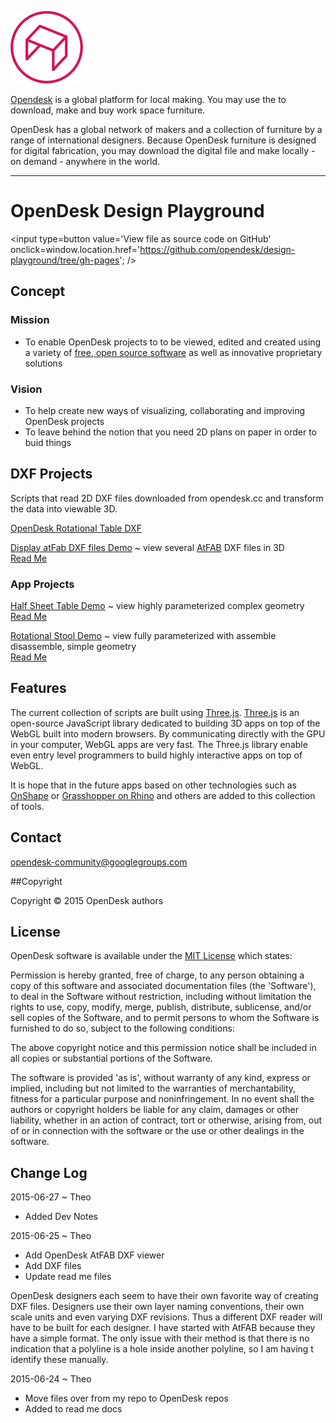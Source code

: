 ![]( ./images/opendesk-logo.png )

[Opendesk]( https://www.opendesk.cc/ ) is a global platform for local making. You may use the to download, make and buy work space furniture.

OpenDesk has a global network of makers and a collection of furniture by a range of international designers. 
Because OpenDesk furniture is designed for digital fabrication, you may download the digital file and make locally - on demand - anywhere in the world.
***

OpenDesk Design Playground
===
<span style=display:none; >[View as web page]( http://opendesk.github.io/design-playground "View file as a web page." ) </span>
<input type=button value='View file as source code on GitHub' onclick=window.location.href='https://github.com/opendesk/design-playground/tree/gh-pages'; />
## Concept

### Mission  
<!-- a statement of a rationale, applicable now as well as in the future -->

* To enable OpenDesk projects to to be viewed, edited and created using a variety of [free, open source software]( https://en.wikipedia.org/wiki/Free_and_open-source_software ) as well as innovative proprietary solutions

### Vision  
<!--  a descriptive picture of a desired future state -->

* To help create new ways of visualizing, collaborating and improving OpenDesk projects 
* To leave behind the notion that you need 2D plans on paper in order to buid things

## DXF Projects
Scripts that read 2D DXF files downloaded from opendesk.cc and transform the data into viewable 3D.

[OpenDesk Rotational Table DXF]( http://opendesk.github.io/design-playground/opendesk-rotational-table/opendesk-rotational-table-dxf-r1.html )


[Display atFab DXF files Demo]( http://opendesk.github.io/design-playground/display-atfab-dxf/latest/ ) ~ view several [AtFAB]( https://www.opendesk.cc/atfab ) DXF files in 3D  
[Read Me]( http://opendesk.github.io/design-playground/display-atfab-dxf/ )

### App Projects
[Half Sheet Table Demo]( http://opendesk.github.io/design-playground/opendesk-half-sheet-table/latest/ ) ~ view highly parameterized complex geometry  
[Read Me]( http://opendesk.github.io/design-playground/opendesk-half-sheet-table/ )

[Rotational Stool Demo]( http://opendesk.github.io/design-playground/opendesk-rotational-stool/latest/ ) ~ view fully parameterized with assemble disassemble, simple geometry  
[Read Me]( http://opendesk.github.io/design-playground/opendesk-rotational-stool/ )

## Features

The current collection of scripts are built using [Three.js]( http://threejs.org/ ). [Three.js]( https://en.wikipedia.org/wiki/Three.js ) is an open-source JavaScript library dedicated to building 3D apps on top of the WebGL built into modern browsers.
By communicating directly with the GPU in your computer, WebGL apps are very fast. The Three.js library enable even entry level programmers to build highly interactive apps on top of WebGL.

It is hope that in the future apps based on other technologies such as [OnShape]( https://www.onshape.com/ ) or [Grasshopper on Rhino]( http://www.grasshopper3d.com/ ) and others are added to this collection of tools.
 
 
## Contact

opendesk-community@googlegroups.com	

##Copyright

Copyright © 2015 OpenDesk authors


## License

OpenDesk software is available under the [MIT License]( http://en.wikipedia.org/wiki/MIT_License) which states:

Permission is hereby granted, free of charge, to any person obtaining a copy of this software and associated documentation files (the 'Software'),
to deal in the Software without restriction, including without limitation the rights to use, copy, modify, merge, publish, distribute, sublicense, and/or sell copies of the Software, and to permit persons to whom the Software is furnished to do so, subject to the following conditions:

The above copyright notice and this permission notice shall be included in all copies or substantial portions of the Software.

The software is provided 'as is', without warranty of any kind, express or implied, including but not limited to the warranties of merchantability, fitness for a particular purpose and noninfringement.
In no event shall the authors or copyright holders be liable for any claim, damages or other liability, whether in an action of contract, tort or otherwise, arising from, out of or in connection with the software or the use or other dealings in the software.

## Change Log

2015-06-27 ~ Theo

* Added Dev Notes


2015-06-25 ~ Theo

* Add OpenDesk AtFAB DXF viewer
* Add DXF files
* Update read me files

OpenDesk designers each seem to have their own favorite way of creating DXF files. 
Designers use their own layer naming conventions, their own scale units and even varying DXF revisions.
Thus a different DXF reader will have to be built for each designer. 
I have started with AtFAB because they have a simple format.
The only issue with their method is that there is no indication that a polyline is a hole inside another polyline,
so I am having t identify these manually.
 
2015-06-24 ~ Theo

* Move files over from my repo to OpenDesk repos
* Added to read me docs
